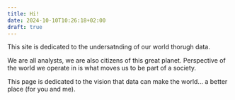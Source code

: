 ```yaml
---
title: Hi!
date: 2024-10-10T10:26:18+02:00
draft: true
---
```


This site is dedicated to the undersatnding of our world thorugh data.

<!--more-->

We are all analysts, we are also citizens of this great planet. Perspective of the world we operate in is what moves us to be part of a society.

This page is dedicated to the vision that data can make the world... a better place (for you and me).


